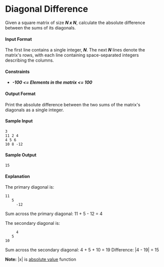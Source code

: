 # Diagonal Difference

Given a square matrix of size __*N x N*__, calculate the absolute difference between the sums of its diagonals.

#### Input Format
The first line contains a single integer, __*N*__. The next __*N*__ lines denote the matrix's rows, with each line containing space-separated integers describing the columns.

#### Constraints
* __*-100 <= Elements in the matrix <= 100*__

#### Output Format

Print the absolute difference between the two sums of the matrix's diagonals as a single integer.

#### Sample Input
```
3
11 2 4
4 5 6
10 8 -12
```

#### Sample Output
```
15
```

#### Explanation

The primary diagonal is:
```
11
   5
     -12
```
Sum across the primary diagonal: 11 + 5 - 12 = 4

The secondary diagonal is:
```
     4
   5
10
```
Sum across the secondary diagonal: 4 + 5 + 10 = 19
Difference: |4 - 19| = 15

__Note:__ |x| is [absolute value](https://www.mathsisfun.com/numbers/absolute-value.html) function
